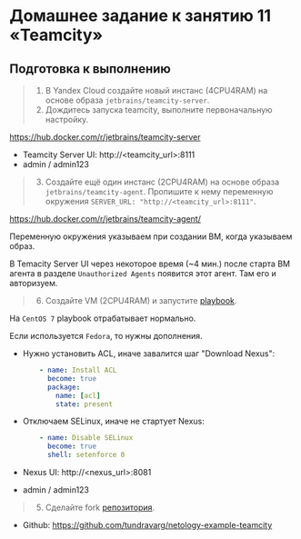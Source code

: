 # Домашнее задание к занятию 11 «Teamcity»



## Подготовка к выполнению


> 1. В Yandex Cloud создайте новый инстанс (4CPU4RAM) на основе образа `jetbrains/teamcity-server`.
> 2. Дождитесь запуска teamcity, выполните первоначальную настройку.


https://hub.docker.com/r/jetbrains/teamcity-server

* Teamcity Server UI: http://<teamcity_url>:8111
* admin / admin123


> 3. Создайте ещё один инстанс (2CPU4RAM) на основе образа `jetbrains/teamcity-agent`. Пропишите к нему переменную окружения `SERVER_URL: "http://<teamcity_url>:8111"`.


https://hub.docker.com/r/jetbrains/teamcity-agent/

Переменную окружения указываем при создании ВМ, когда указываем образ.

В Temacity Server UI через некоторое время (~4 мин.) после старта ВМ агента в разделе `Unauthorized Agents` появится этот агент.
Там его и авторизуем.


> 6. Создайте VM (2CPU4RAM) и запустите [playbook](./infrastructure).


На `CentOS 7` playbook отрабатывает нормально.

Если используется `Fedora`, то нужны дополнения.

* Нужно установить ACL, иначе завалится шаг "Download Nexus":

    ```yml
        - name: Install ACL
          become: true
          package:
            name: [acl]
            state: present
    ```

* Отключаем SELinux, иначе не стартует Nexus:

    ```yml
        - name: Disable SELinux
          become: true
          shell: setenforce 0
    ```

* Nexus UI: http://<nexus_url>:8081
* admin / admin123


> 5. Сделайте fork [репозитория](https://github.com/aragastmatb/example-teamcity).


* Github: https://github.com/tundravarg/netology-example-teamcity
